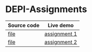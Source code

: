 # DEPI-Assignments

| Source code                                                                                   | Live demo                                                                                  |
| --------------------------------------------------------------------------------------------- | ------------------------------------------------------------------------------------------ |
| [file](https://github.com/abdelrahmanlatif04/DEPI-Assignments/tree/main/Assignment-1) | [assignment 1](https://abdelrahmanlatif04.github.io/DEPI-Assignments/Assignment-1/index.html) |
| [file](https://github.com/abdelrahmanlatif04/DEPI-Assignments/tree/main/Assignment-2) | [assignment 2](https://abdelrahmanlatif04.github.io/DEPI-Assignments/Assignment-2/index.html) |
